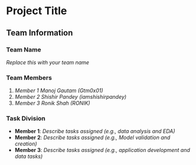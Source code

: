 # Project Title

## Team Information

### Team Name
*Replace this with your team name*

### Team Members
1. *Member 1 Manoj Gautam (Gtm0x01)*
2. *Member 2 Shishir Pandey (iamshishirpandey)*
3. *Member 3 Ronik Shah (RONIK)*

### Task Division
- **Member 1**: *Describe tasks assigned (e.g., data analysis and EDA)*
- **Member 2**: *Describe tasks assigned (e.g., Model validation and creation)*
- **Member 3**: *Describe tasks assigned (e.g., application development and data tasks)*

